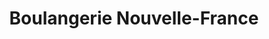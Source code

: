 ---
title: "Boulangerie Nouvelle-France"
url: /cheneville/boulangerie-nouvelle-france/
shop: bakery
---